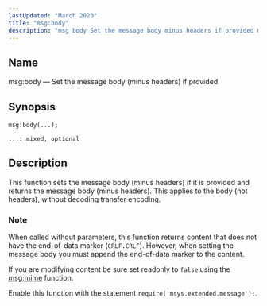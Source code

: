 ```yaml
---
lastUpdated: "March 2020"
title: "msg:body"
description: "msg body Set the message body minus headers if provided msg body This function sets the message body minus headers if it is provided and returns the message body minus headers This applies to the body not headers without decoding transfer encoding When called without parameters this function returns content..."
---
```


<a name="lua.ref.msg_body"></a> 
## Name

msg:body — Set the message body (minus headers) if provided

<a name="idp25362736"></a> 
## Synopsis

`msg:body(...);`

`...: mixed, optional`<a name="idp25365408"></a> 
## Description

This function sets the message body (minus headers) if it is provided and returns the message body (minus headers). This applies to the body (not headers), without decoding transfer encoding.

### Note

When called without parameters, this function returns content that does not have the end-of-data marker (`CRLF.CRLF`). However, when setting the message body you must append the end-of-data marker to the content.

If you are modifying content be sure set readonly to `false` using the [msg:mime](/momentum/3/3-reference/3-reference-lua-ref-msg-mime) function.

Enable this function with the statement `require('msys.extended.message');`.